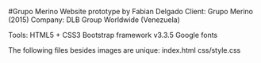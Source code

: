 #Grupo Merino Website prototype
by Fabian Delgado
Client: Grupo Merino (2015)
Company: DLB Group Worldwide (Venezuela)


Tools:
HTML5 + CSS3
Bootstrap framework v3.3.5
Google fonts

The following files besides images are unique:
index.html
css/style.css